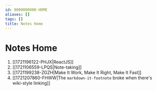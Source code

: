 ```yaml
---
id: 0000000000-HOME
aliases: []
tags: []
title: Notes Home
---
```


# Notes Home

<div id="search"></div>

1. [[1721196122-PHJX|ReactJS]]
1. [[1721106559-LPQS|Note-taking]]
1. [[1721199238-ZGZH|Make It Work, Make It Right, Make It Fast]]
1. [[1721207860-FHWW|The `markdown-it-footnote` broke when there's wiki-style linking]]

